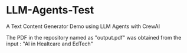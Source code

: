 # LLM-Agents-Test
A Text Content Generator Demo using LLM Agents with CrewAI 

The PDF in the repository named as "output.pdf" was obtained from the input : "AI in Healtcare and EdTech"
